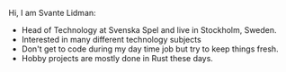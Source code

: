 Hi, I am Svante Lidman:
* Head of Technology at Svenska Spel and live in Stockholm, Sweden.
* Interested in many different technology subjects
* Don't get to code during my day time job but try to keep things fresh.
* Hobby projects are mostly done in Rust these days.

<!---
svantelidman/svantelidman is a ✨ special ✨ repository because its `README.md` (this file) appears on your GitHub profile.
You can click the Preview link to take a look at your changes.
--->
